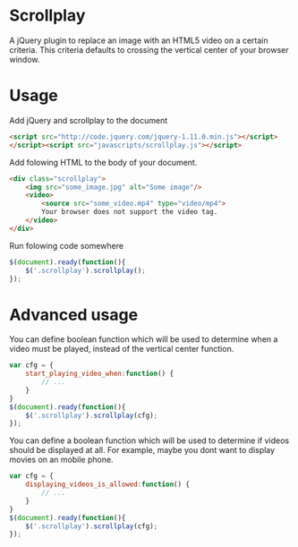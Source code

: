 Scrollplay
==========
A jQuery plugin to replace an image with an HTML5 video on a certain criteria. This criteria defaults to crossing the
vertical center of your browser window.

Usage
=====
Add jQuery and scrollplay to the document
```html
<script src="http://code.jquery.com/jquery-1.11.0.min.js"></script>
</script><script src="javascripts/scrollplay.js"></script>
```

Add folowing HTML to the body of your document.
```html
<div class="scrollplay">
    <img src="some_image.jpg" alt="Some image"/>
    <video>
        <source src="some_video.mp4" type="video/mp4">
        Your browser does not support the video tag.
    </video>
</div>
```
Run folowing code somewhere
```javascript
$(document).ready(function(){
    $('.scrollplay').scrollplay();
});
```

Advanced usage
==============
You can define boolean function which will be used to determine when a video must be played, instead of the vertical center function.
```javascript
var cfg = {
    start_playing_video_when:function() {
        // ...
    }
}
$(document).ready(function(){
    $('.scrollplay').scrollplay(cfg);
});
```

You can define a boolean function which will be used to determine if videos should be displayed at all. For example, maybe
you dont want to display movies on an mobile phone.
```javascript
var cfg = {
    displaying_videos_is_allowed:function() {
        // ...
    }
}
$(document).ready(function(){
    $('.scrollplay').scrollplay(cfg);
});
```
